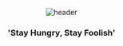 <div align="center">
  
  ![header](https://capsule-render.vercel.app/api?type=soft&color=0F9B8E&height=70&section=header&text=JiWonKim&fontSize=36&&fontColor=343837&animation=twinkling)
<h3 align="center">'Stay Hungry, Stay Foolish'</h3>
</div>
